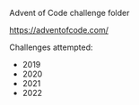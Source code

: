 Advent of Code challenge folder

https://adventofcode.com/

Challenges attempted:
* 2019
* 2020
* 2021
* 2022
